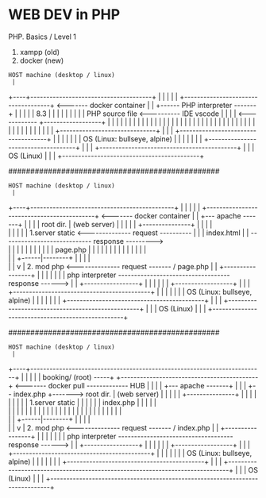 




# WEB DEV in PHP

PHP. Basics / Level 1

  1. xampp (old)
  2. docker (new)


    HOST machine (desktop / linux)
     |
+----+--------------------------------------+
|                                           |
|                                           |
|   +------------------------------------+ <------- docker container
|   |  +------ PHP interpreter -------+  |  |
|   |  |             8.3              |  |  |
|   |  |                              |  |  |            PHP source file <---------- IDE vscode
|   |  |                              | <------------ +------------------+
|   |  |                              |  |  |         |                  |
|   |  |                              |  |  |         |                  |
|   |  |                              |  |  |         |                  |
|   |  |                              |  |  |         |                  |
|   |  |                              |  |  |
|   |  |                              |  |  |
|   |  +------------------------------+  |  |
|   +------------------------------------+  |
|   |                                    |  |
|   |    OS (Linux: bullseye, alpine)    |  |
|   |                                    |  |
|   +------------------------------------+  |
|                                           |
+-------------------------------------------+
|                                           |
|                 OS (Linux)                |
|                                           |
+-------------------------------------------+


################################################


    HOST machine (desktop / linux)
     |
+----+---------------------------------------------+
|                                                  |
|                                                  |
|   +-------------------------------------------+ <------- docker container
|   |                     +--- apache -------+  |  |
|   |    root dir.        |   (web server)   |  |  |
|   | +---------------+   |                  |  |  |            
|   | |               |   | 1.server static  <-------------- request ---------- 
|   | |  index.html   |   |     ---------------------------- response --------->           
|   | |               |   |                  |  |  |
|   | |  page.php     |   |                  |  |  | 
|   | |      |        |   |                  |  |  |           
|   | +------|--------+   |                  |  |  |          
|   |        v            | 2. mod php       <-------------- request ------- / page.php
|   | +-----------------+ |                  |  |  |
|   | | php interpreter ----------------------------------- response ------>
|   | +-----------------+ |                  |  |  |
|   |                     +------------------+  |  |
|   +-------------------------------------------+  |
|   |                                           |  |
|   |         OS (Linux: bullseye, alpine)      |  |
|   |                                           |  |
|   +-------------------------------------------+  |
|                                                  |
+--------------------------------------------------+
|                                                  |
|                 OS (Linux)                       |
|                                                  |
+--------------------------------------------------+



################################################


    HOST machine (desktop / linux)
     |
+----+-------------------------------------------------------------------------+
|                                                                              |
|                                                                              |
|    booking/ (root) -----+     +-------------------------------------------+ <------- docker pull ------------- HUB
|       |                 |     |                     +--- apache -------+  |  |
|       +-- index.php     +------->  root dir.        |   (web server)   |  |  |
|                               | +---------------+   |                  |  |  |            
|                               | |               |   | 1.server static  |  |  | 
|                               | |  index.php    |   |                  |  |  |           
|                               | |      |        |   |                  |  |  |
|                               | |      |        |   |                  |  |  | 
|                               | |      |        |   |                  |  |  |           
|                               | +------|--------+   |                  |  |  |          
|                               |        v            | 2. mod php       <-------------- request ------- / index.php
|                               | +-----------------+ |                  |  |  |
|                               | | php interpreter ------------------------------------ response ------>
|                               | +-----------------+ |                  |  |  |
|                               |                     +------------------+  |  |
|                               +-------------------------------------------+  |
|                               |                                           |  |
|                               |         OS (Linux: bullseye, alpine)      |  |
|                               |                                           |  |
|                               +-------------------------------------------+  |
|                                                                              |
+------------------------------------------------------------------------------+
|                                                                              |
|                 OS (Linux)                                                   |
|                                                                              |
+------------------------------------------------------------------------------+